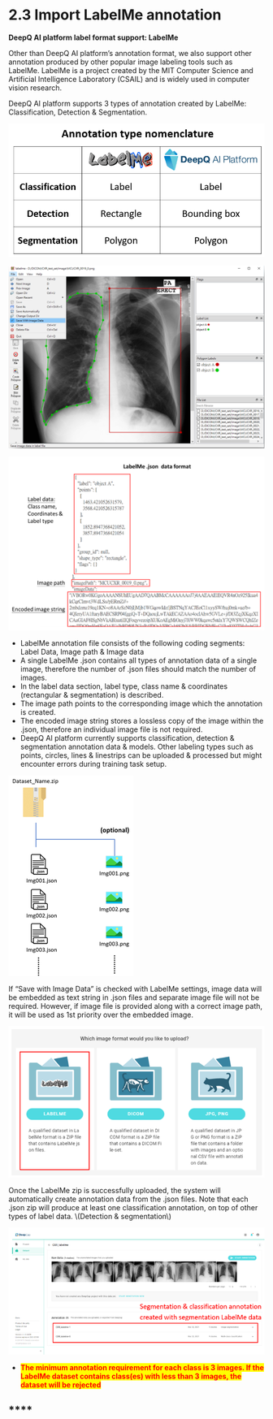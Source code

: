 # 2.3 Import LabelMe annotation

**DeepQ AI platform label format support: LabelMe**

Other than DeepQ AI platform’s annotation format, we also support other annotation produced by other popular image labeling tools such as LabelMe. LabelMe is a project created by the MIT Computer Science and Artificial Intelligence Laboratory (CSAIL) and is widely used in computer vision research.&#x20;

DeepQ AI platform supports 3 types of annotation created by LabelMe: Classification, Detection & Segmentation.

![Annotation type nomenclatures](<../.gitbook/assets/image (125).png>)

![](<../.gitbook/assets/image (168).png>)

![](<../.gitbook/assets/image (167).png>)

* LabelMe annotation file consists of the following coding segments: Label Data, Image path & Image data
* A single LabelMe .json contains all types of annotation data of a single image, therefore the number of .json files should match the number of images.
* In the label data section, label type, class name & coordinates (rectangular & segmentation) is described.
* The image path points to the corresponding image which the annotation is created.
* The encoded image string stores a lossless copy of the image within the .json, therefore an individual image file is not required.
* DeepQ AI platform currently supports classification, detection & segmentation annotation data & models. Other labeling types such as points, circles, lines & linestrips can be uploaded & processed but might encounter errors during training task setup.

![](<../.gitbook/assets/image (128).png>)

If “Save with Image Data” is checked with LabelMe settings, image data will be embedded as text string in .json files and separate image file will not be required. However, if image file is provided along with a correct image path, it will be used as 1st priority over the embedded image.

![](<../.gitbook/assets/image (165).png>)

Once the LabelMe zip is successfully uploaded, the system will automatically create annotation data from the .json files. Note that each .json zip will produce at least one classification annotation, on top of other types of label data. \\(Detection & segmentation\\)

![](<../.gitbook/assets/image (166).png>)

* <mark style="color:red;">**The minimum annotation requirement for each class is 3 images. If the LabelMe dataset contains class(es) with less than 3 images, the dataset will be rejected**</mark>

## \*\*\*\*
